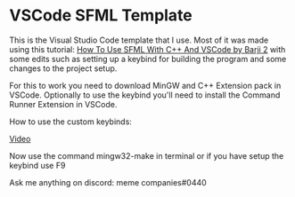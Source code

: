# VSCode SFML Template

This is the Visual Studio Code template that I use. Most of it was made using this tutorial:
[How To Use SFML With C++ And VSCode by Barji 2](https://www.youtube.com/watch?v=ttYspMwzV8w)
with some edits such as setting up a keybind for building the program and some changes to the project setup.

For this to work you need to download MinGW and C++ Extension pack in VSCode. Optionally to use the keybind you'll need to install the Command Runner Extension in VSCode.

How to use the custom keybinds:

[Video](https://www.youtube.com/watch?v=VCgRzknFoeM)

Now use the command mingw32-make in terminal or if you have setup the keybind use F9

Ask me anything on discord: meme companies#0440
